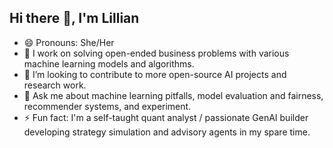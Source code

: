## Hi there 👋, I'm Lillian

- 😄 Pronouns: She/Her
- 🔭 I work on solving open-ended business problems with various machine learning models and algorithms.
- 👯 I’m looking to contribute to more open-source AI projects and research work.
- 💬 Ask me about machine learning pitfalls, model evaluation and fairness, recommender systems, and experiment.
- ⚡ Fun fact: I'm a self-taught quant analyst / passionate GenAI builder developing strategy simulation and advisory agents in my spare time.
  
<!--
**Lillian1228/Lillian1228** is a ✨ _special_ ✨ repository because its `README.md` (this file) appears on your GitHub profile.

Here are some ideas to get you started:


